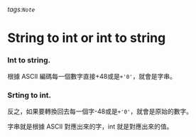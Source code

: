 ###### tags:`Note`
# String to int or int to string
### Int to string.
根據 ASCII 編碼每一個數字直接+48或是```+'0'```，就會是字串。
### Srting to int. 
反之，如果要轉換回去每一個字-48或是```+'0'```，就會是原始的數字。

字串就是根據 ASCII 對應出來的字，int 就是對應出來的值。